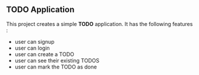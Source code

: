 ## TODO Application
This project creates a simple **TODO** application. It has the following features :

 - user can signup
 - user can login
 - user can create a TODO
 - user can see their existing TODOS
 - user can mark the TODO as done
